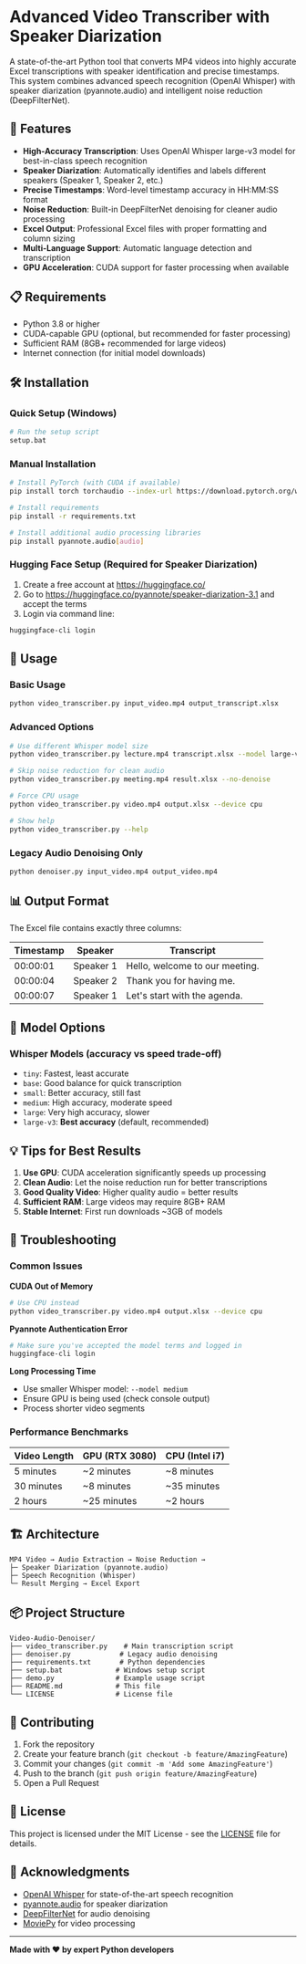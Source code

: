 # Advanced Video Transcriber with Speaker Diarization

A state-of-the-art Python tool that converts MP4 videos into highly accurate Excel transcriptions with speaker identification and precise timestamps. This system combines advanced speech recognition (OpenAI Whisper) with speaker diarization (pyannote.audio) and intelligent noise reduction (DeepFilterNet).

## 🚀 Features

- **High-Accuracy Transcription**: Uses OpenAI Whisper large-v3 model for best-in-class speech recognition
- **Speaker Diarization**: Automatically identifies and labels different speakers (Speaker 1, Speaker 2, etc.)
- **Precise Timestamps**: Word-level timestamp accuracy in HH:MM:SS format
- **Noise Reduction**: Built-in DeepFilterNet denoising for cleaner audio processing
- **Excel Output**: Professional Excel files with proper formatting and column sizing
- **Multi-Language Support**: Automatic language detection and transcription
- **GPU Acceleration**: CUDA support for faster processing when available

## 📋 Requirements

- Python 3.8 or higher
- CUDA-capable GPU (optional, but recommended for faster processing)
- Sufficient RAM (8GB+ recommended for large videos)
- Internet connection (for initial model downloads)

## 🛠️ Installation

### Quick Setup (Windows)
```bash
# Run the setup script
setup.bat
```

### Manual Installation
```bash
# Install PyTorch (with CUDA if available)
pip install torch torchaudio --index-url https://download.pytorch.org/whl/cu118

# Install requirements
pip install -r requirements.txt

# Install additional audio processing libraries
pip install pyannote.audio[audio]
```

### Hugging Face Setup (Required for Speaker Diarization)
1. Create a free account at https://huggingface.co/
2. Go to https://huggingface.co/pyannote/speaker-diarization-3.1 and accept the terms
3. Login via command line:
```bash
huggingface-cli login
```

## 🎯 Usage

### Basic Usage
```bash
python video_transcriber.py input_video.mp4 output_transcript.xlsx
```

### Advanced Options
```bash
# Use different Whisper model size
python video_transcriber.py lecture.mp4 transcript.xlsx --model large-v3

# Skip noise reduction for clean audio
python video_transcriber.py meeting.mp4 result.xlsx --no-denoise

# Force CPU usage
python video_transcriber.py video.mp4 output.xlsx --device cpu

# Show help
python video_transcriber.py --help
```

### Legacy Audio Denoising Only
```bash
python denoiser.py input_video.mp4 output_video.mp4
```

## 📊 Output Format

The Excel file contains exactly three columns:

| Timestamp | Speaker | Transcript |
|-----------|---------|------------|
| 00:00:01 | Speaker 1 | Hello, welcome to our meeting. |
| 00:00:04 | Speaker 2 | Thank you for having me. |
| 00:00:07 | Speaker 1 | Let's start with the agenda. |

## 🔧 Model Options

### Whisper Models (accuracy vs speed trade-off)
- `tiny`: Fastest, least accurate
- `base`: Good balance for quick transcription  
- `small`: Better accuracy, still fast
- `medium`: High accuracy, moderate speed
- `large`: Very high accuracy, slower
- `large-v3`: **Best accuracy** (default, recommended)

## 💡 Tips for Best Results

1. **Use GPU**: CUDA acceleration significantly speeds up processing
2. **Clean Audio**: Let the noise reduction run for better transcriptions
3. **Good Quality Video**: Higher quality audio = better results
4. **Sufficient RAM**: Large videos may require 8GB+ RAM
5. **Stable Internet**: First run downloads ~3GB of models

## 🐛 Troubleshooting

### Common Issues

**CUDA Out of Memory**
```bash
# Use CPU instead
python video_transcriber.py video.mp4 output.xlsx --device cpu
```

**Pyannote Authentication Error**
```bash
# Make sure you've accepted the model terms and logged in
huggingface-cli login
```

**Long Processing Time**
- Use smaller Whisper model: `--model medium`
- Ensure GPU is being used (check console output)
- Process shorter video segments

### Performance Benchmarks

| Video Length | GPU (RTX 3080) | CPU (Intel i7) |
|-------------|----------------|-----------------|
| 5 minutes   | ~2 minutes     | ~8 minutes      |
| 30 minutes  | ~8 minutes     | ~35 minutes     |
| 2 hours     | ~25 minutes    | ~2 hours        |

## 🏗️ Architecture

```
MP4 Video → Audio Extraction → Noise Reduction → 
├─ Speaker Diarization (pyannote.audio)
├─ Speech Recognition (Whisper)
└─ Result Merging → Excel Export
```

## 📦 Project Structure

```
Video-Audio-Denoiser/
├── video_transcriber.py    # Main transcription script
├── denoiser.py            # Legacy audio denoising
├── requirements.txt       # Python dependencies
├── setup.bat             # Windows setup script
├── demo.py               # Example usage script
├── README.md             # This file
└── LICENSE               # License file
```

## 🤝 Contributing

1. Fork the repository
2. Create your feature branch (`git checkout -b feature/AmazingFeature`)
3. Commit your changes (`git commit -m 'Add some AmazingFeature'`)
4. Push to the branch (`git push origin feature/AmazingFeature`)
5. Open a Pull Request

## 📄 License

This project is licensed under the MIT License - see the [LICENSE](LICENSE) file for details.

## 🙏 Acknowledgments

- [OpenAI Whisper](https://github.com/openai/whisper) for state-of-the-art speech recognition
- [pyannote.audio](https://github.com/pyannote/pyannote-audio) for speaker diarization
- [DeepFilterNet](https://github.com/Rikorose/DeepFilterNet) for audio denoising
- [MoviePy](https://github.com/Zulko/moviepy) for video processing

---

**Made with ❤️ by expert Python developers**
